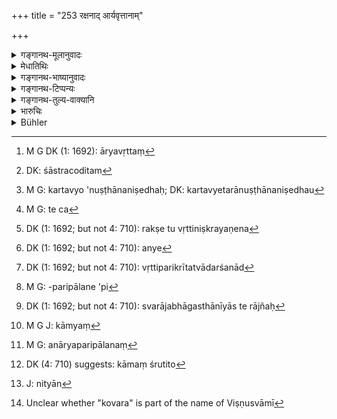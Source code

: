 +++
title = "253 रक्षनाद् आर्यवृत्तानाम्"

+++

<details><summary>गङ्गानथ-मूलानुवादः</summary>

Kings, intent upon protecting the people, go to heaven, by protecting the Well-behaved and by removing the ‘thorns’—(253)
</details>

<details><summary>मेधातिथिः</summary>

**आर्यं**[^६३६] शास्त्रनोदितम्[^६३७] कर्तव्यम् इतरानुष्ठाननिषेधः[^६३८] । तद्**वृत्तं** येषाम् इत्य् उत्तरपदलोपी समासः । तेन[^६३९] दीनानाथश्रोत्रिया अकरशुल्कदा गृह्यन्ते । तद्रक्षणाद् धि त्रिदिवगमनं युक्तम् । अन्येषां तु वृत्तिपरिक्रीतत्वाद् अकरणे प्रत्यवायः, यथोत्तरत्र वक्ष्यते "स्वर्गाच् च परिहीयते" (म्ध् ९.२५४) इति । रक्षानुवृत्तिनिष्क्रयणेन[^६४०] प्रत्यवायाभावमात्रम्, न तु स्वर्गः । अथ वा वृत्तिनियमापेक्षं त्रिदिवप्राप्तिवचनम्, यथोक्तं प्राक् । अन्येषां[^६४१] तु वृत्तिपरिक्रीतत्वदर्शनम्[^६४२] । अर्थवादमात्रं राज्ञः स्वर्गवचनम् । अवृत्तिदपरिपालनम् अपि[^६४३] वृत्तिप्रयुक्तं स्वराज्यभागस्थानीयस्य तद्राज्ञः[^६४४] । यथैव च शिल्पिजीविनः "शिल्पिनो मासि मास्य् एकैकं कर्म[^६४५] कुर्युः" (ग्ध् १०.३१) इति वृत्त्यर्थं शिल्पं कुर्वाणा राज्ञा कर्म कार्यन्ते करग्रहणाय, एवं राजापि वृत्तियुक्तः प्रजापालनप्रवृत्तो नित्यकर्मवद् आर्यपरिपालनं[^६४६] कार्यते शास्त्रेण । यथैव हि कामश्रुतितो[^६४७] ऽग्न्याहितो नित्यान्य्[^६४८] अनुतिष्ठति, न स्वर्गादिलाभाय । न हि तानि फलार्थतया नोदितानि, अथ च क्रियन्ते । तद्वद् एतद् द्रष्टव्यम् । अतो यावती काचित् फलश्रुतिः सा सर्वार्थवाद इति कोवरविष्णुस्वामी[^६४९] । यद् अत्र तत्त्वं तद् दर्शितम् अधस्तात् ॥ ९.२५३ ॥


[^६४९]:
     Unclear whether "kovara" is part of the name of Viṣṇusvāmī


[^६४८]:
     J: nityān


[^६४७]:
     DK (4: 710) suggests: kāmaṃ śrutito


[^६४६]:
     M G: anāryaparipālanaṃ


[^६४५]:
     M G J: kāmyaṃ


[^६४४]:
     DK (1: 1692; but not 4: 710): svarājabhāgasthānīyās te rājñaḥ 


[^६४३]:
     M G: -paripālane 'pi


[^६४२]:
     DK (1: 1692; but not 4: 710): vṛttiparikrītatvādarśanād


[^६४१]:
     DK (1: 1692; but not 4: 710): anye


[^६४०]:
     DK (1: 1692; but not 4: 710): rakṣe tu vṛttiniṣkrayaṇena


[^६३९]:
     M G: te ca


[^६३८]:
     M G: kartavyo 'nuṣṭhānaniṣedhaḥ; DK: kartavyetarānuṣṭhānaniṣedhau


[^६३७]:
     DK: śāstracoditam


[^६३६]:
     M G DK (1: 1692): āryavṛttaṃ
</details>

<details><summary>गङ्गानथ-भाष्यानुवादः</summary>

What has been indicated in the foregoing verse is now explained.

‘*The well-behaved*’—those whose behaviour is right,—*i.e*., consists in doing what is sanctioned by the Scriptures and avoiding what is forbidden by them. The compound belongs to the ‘*madhyamapadalopi*’—ellyptical—class. Thus are included all Vedic Scholars and the poor and destitute, who pay no taxes. So that by extending his protection over these men, it is only right that the king should go to heaven. In the case of other people, since the right of protection is purchased by the payment of taxes, the king incurs sin by neglecting it; as is going to be declared in the next verse ‘he falls off from heaven’. By repaying with protection what he receives in the form of taxes, the king is only saved from sin, and he does not obtain heaven.

Or the declaration regarding heaven may be based upon the due fulfilment of his duties, as already mentioned above.

Others have held the following opinion:—The declaration regarding the king going to heaven is purely declamatory. In fact the protecting of those who pay no taxes is also included in the king’s ‘functions’, since those people also form part of his ‘*kingdom*’, the protecting whereof forms the chief function of the king.

\[So that for doing this also there can be no reward in the shape of Heaven\]. Just as artisans, who ply their trade for a living, work for the king for one day during the month;—when they are made by the king to do his work,in lieu of his taxes; in the same manner the king also, who carries on his work for a living and engages himself in protecting the people, is made by the Scriptures to protect the well-behaved people, as an obligatory duty. Again the man who has laid the fires, prompted by the declaration of rewards, engages himself in obligatory rites, but not with a view to obtaining Heaven or any such rewards,—for the simple reason that such rites have not been prescribed as bringing about rewards; and yet they are duly performed. Exactly similar would be the case with the King’s action in protecting his whole Kingdom.

Thus all the declarations of rewards that there are, are to be regarded as purely declamatory;—as has been declared by Viṣṇusvāmin (?)—(253)
</details>

<details><summary>गङ्गानथ-टिप्पन्यः</summary>

*Cf*.
[8.307],
[386-387].
</details>

<details><summary>गङ्गानथ-तुल्य-वाक्यानि</summary>

**(verses 9.253-255)  
**

\[See under
[8.307],
[386-387].\]

*Hārita* (Vivādaratnākara, p. 294).—‘If wicked robbers prosper in the
kingdom, that sin, becoming magnified, destroys the very roots of the
King.’
</details>

<details><summary>भारुचिः</summary>

उभयानुग्रहाद् युक्तं राज्ञां त्रिदिवगमनं रक्षताम् । अतः संरक्षणीयधर्मापक्षम् अपि चैतद् युक्तम् । एवं चावश्यं रक्षणीयाः । वृत्तिसंरक्षणाच् च । न चासति फलसंबन्धे इयती स्तुतिर् उपलभ्यते । शास्त्रलक्षणत्वाच् च धर्माधर्मयोर् उत्पत्तिवत् फलारम्भो ऽपि फलाच् छ्रद्दधनीयः । यतश् चैतद् एवम् अतः ॥ ९.२५३ ॥
</details>

<details><summary>Bühler</summary>

253	By protecting those who live as (becomes) Aryans and by removing the thorns, kings, solely intent on guarding their subjects, reach heaven.
</details>
